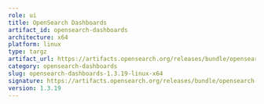```yaml
---
role: ui
title: OpenSearch Dashboards
artifact_id: opensearch-dashboards
architecture: x64
platform: linux
type: targz
artifact_url: https://artifacts.opensearch.org/releases/bundle/opensearch-dashboards/1.3.19/opensearch-dashboards-1.3.19-linux-x64.tar.gz
category: opensearch-dashboards
slug: opensearch-dashboards-1.3.19-linux-x64
signature: https://artifacts.opensearch.org/releases/bundle/opensearch-dashboards/1.3.19/opensearch-dashboards-1.3.19-linux-x64.tar.gz.sig
version: 1.3.19
---
```


